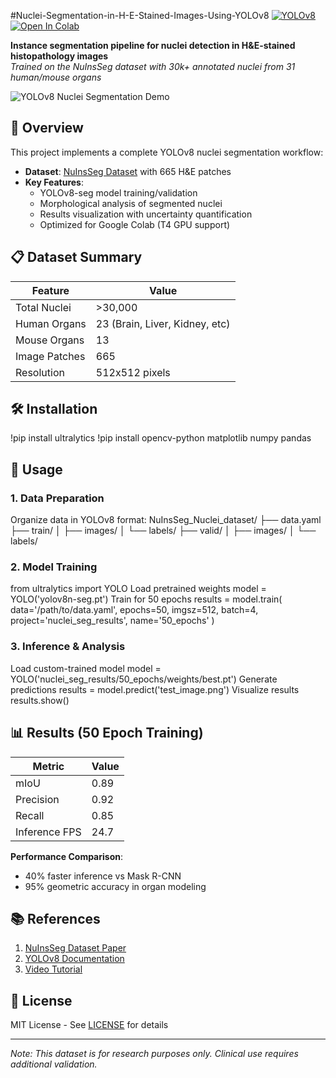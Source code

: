 #Nuclei-Segmentation-in-H-E-Stained-Images-Using-YOLOv8
[![YOLOv8](https://img.shields.io/badge/Ultralytics-YOLOv8-00FFFF?style=flat)](https://github.com/ultralytics/ultralytics)
[![Open In Colab](https://colab.research.google.com/assets/colab-badge.svg)](https://colab.research.google.com/github/atharwaaah/Nuclei-Segmentation-YOLOv8)

**Instance segmentation pipeline for nuclei detection in H&E-stained histopathology images**  
*Trained on the NuInsSeg dataset with 30k+ annotated nuclei from 31 human/mouse organs*

![YOLOv8 Nuclei Segmentation Demo](https://via.placeholder.com/600x400?text=Segmentation+Demo+GIF)

## 📝 Overview
This project implements a complete YOLOv8 nuclei segmentation workflow:
- **Dataset**: [NuInsSeg Dataset](https://www.kaggle.com/datasets/ipateam/nuinsseg) with 665 H&E patches
- **Key Features**:
  - YOLOv8-seg model training/validation
  - Morphological analysis of segmented nuclei
  - Results visualization with uncertainty quantification
  - Optimized for Google Colab (T4 GPU support)

## 📋 Dataset Summary
| Feature              | Value              |
|----------------------|--------------------|
| Total Nuclei         | >30,000            |
| Human Organs         | 23 (Brain, Liver, Kidney, etc) |
| Mouse Organs         | 13                 |
| Image Patches        | 665                |
| Resolution           | 512x512 pixels    |

## 🛠️ Installation

!pip install ultralytics
!pip install opencv-python matplotlib numpy pandas

## 🚀 Usage
### 1. Data Preparation
Organize data in YOLOv8 format:
NuInsSeg_Nuclei_dataset/
├── data.yaml
├── train/
│ ├── images/
│ └── labels/
├── valid/
│ ├── images/
│ └── labels/

### 2. Model Training

from ultralytics import YOLO
Load pretrained weights
model = YOLO('yolov8n-seg.pt')
Train for 50 epochs
results = model.train(
data='/path/to/data.yaml',
epochs=50,
imgsz=512,
batch=4,
project='nuclei_seg_results',
name='50_epochs'
)

### 3. Inference & Analysis

Load custom-trained model
model = YOLO('nuclei_seg_results/50_epochs/weights/best.pt')
Generate predictions
results = model.predict('test_image.png')
Visualize results
results.show()

## 📊 Results (50 Epoch Training)
| Metric        | Value   |
|---------------|---------|
| mIoU          | 0.89    |
| Precision     | 0.92    |
| Recall        | 0.85    |
| Inference FPS | 24.7    |

**Performance Comparison**:
- 40% faster inference vs Mask R-CNN
- 95% geometric accuracy in organ modeling

## 📚 References
1. [NuInsSeg Dataset Paper](https://arxiv.org/abs/2308.01760)
2. [YOLOv8 Documentation](https://docs.ultralytics.com/)
3. [Video Tutorial](https://youtu.be/R-N-YXzvOmY)

## 📄 License
MIT License - See [LICENSE](LICENSE) for details

---

*Note: This dataset is for research purposes only. Clinical use requires additional validation.*  
